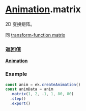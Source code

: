 # [Animation](./../Animation).matrix

2D 变换矩阵。

同 [transform-function matrix](https://developer.mozilla.org/zh-CN/docs/Web/CSS/transform-function/matrix)

### 返回值

**[Animation](./../Animation)**

### Example

```ts
const anim = ek.createAnimation()
const animData = anim
  .matrix(1, 2, -1, 1, 80, 80)
  .step()
  .export()
```
